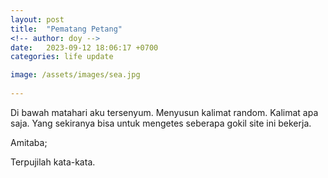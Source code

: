 ```yaml
---
layout: post
title:  "Pematang Petang"
<!-- author: doy -->
date:   2023-09-12 18:06:17 +0700
categories: life update

image: /assets/images/sea.jpg
  
---
```



<!-- ![This is a cave paintings depicting modern life solitude.](/assets/images/sea.jpg){: width="972" height="589" } -->
Di bawah matahari aku tersenyum. Menyusun kalimat random. Kalimat apa saja. Yang sekiranya bisa untuk mengetes seberapa gokil site ini bekerja.

Amitaba;

Terpujilah kata-kata.

